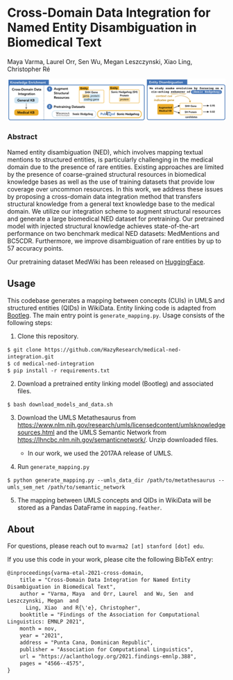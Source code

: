 # Cross-Domain Data Integration for Named Entity Disambiguation in Biomedical Text 

Maya Varma, Laurel Orr, Sen Wu, Megan Leszczynski, Xiao Ling, Christopher Ré

<img src="splash.jpg" alt="NED splash figure.">

### Abstract

Named entity disambiguation (NED), which involves mapping textual mentions to structured entities, is particularly challenging in the medical domain due to the presence of rare entities. Existing approaches are limited by the presence of coarse-grained structural resources in biomedical knowledge bases as well as the use of training datasets that provide low coverage over uncommon resources. In this work, we address these issues by proposing a cross-domain data integration method that transfers structural knowledge from a general text knowledge base to the medical domain. We utilize our integration scheme to augment structural resources and generate a large biomedical NED dataset for pretraining. Our pretrained model with injected structural knowledge achieves state-of-the-art performance on two benchmark medical NED datasets: MedMentions and BC5CDR. Furthermore, we improve disambiguation of rare entities by up to 57 accuracy points.

Our pretraining dataset MedWiki has been released on [HuggingFace](https://huggingface.co/datasets/mvarma/medwiki).


## Usage

This codebase generates a mapping between concepts (CUIs) in UMLS and structured entities (QIDs) in WikiData. Entity linking code is adapted from [Bootleg](https://github.com/HazyResearch/bootleg). The main entry point is `generate_mapping.py`. Usage consists of the following steps:

1. Clone this repository.
```shell
$ git clone https://github.com/HazyResearch/medical-ned-integration.git
$ cd medical-ned-integration
$ pip install -r requirements.txt
```

2. Download a pretrained entity linking model (Bootleg) and associated files. 
```shell
$ bash download_models_and_data.sh
```

3. Download the UMLS Metathesaurus from https://www.nlm.nih.gov/research/umls/licensedcontent/umlsknowledgesources.html and the UMLS Semantic Network from https://lhncbc.nlm.nih.gov/semanticnetwork/. Unzip downloaded files. 
    - In our work, we used the 2017AA release of UMLS.

4. Run `generate_mapping.py`
```shell
$ python generate_mapping.py --umls_data_dir /path/to/metathesaurus --umls_sem_net /path/to/semantic_network
```

5. The mapping between UMLS concepts and QIDs in WikiData will be stored as a Pandas DataFrame in `mapping.feather`. 

## About

For questions, please reach out to `mvarma2 [at] stanford [dot] edu`. 

If you use this code in your work, please cite the following BibTeX entry:
```
@inproceedings{varma-etal-2021-cross-domain,
    title = "Cross-Domain Data Integration for Named Entity Disambiguation in Biomedical Text",
    author = "Varma, Maya  and Orr, Laurel  and Wu, Sen  and Leszczynski, Megan  and
      Ling, Xiao  and R{\'e}, Christopher",
    booktitle = "Findings of the Association for Computational Linguistics: EMNLP 2021",
    month = nov,
    year = "2021",
    address = "Punta Cana, Dominican Republic",
    publisher = "Association for Computational Linguistics",
    url = "https://aclanthology.org/2021.findings-emnlp.388",
    pages = "4566--4575",
}
```